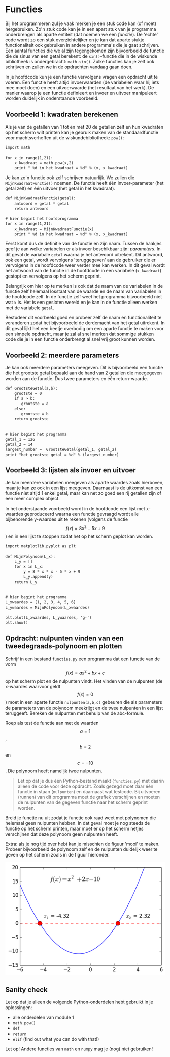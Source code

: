 # Functies

Bij het programmeren zul je vaak merken je een stuk code kan (of moet) hergebruiken. Zo'n stuk code kan je in een apart stuk van je programma onderbrengen als aparte entiteit (dat noemen we een *functie*). De 'echte' code wordt zo een stuk overzichtelijker en je kan dat aparte stukje functionaliteit ook gebruiken in andere programma's die je gaat schrijven. Een aantal functies die we al zijn tegengekomen zijn bijvoorbeeld de functie die de sinus van een getal berekent: de `sin()`-functie die in de wiskunde bibliotheek is ondergebracht: `math.sin()`. Zulke functies kan je zelf ook schrijven en zullen we in de opdrachten vandaag gaan doen.

In je hoofdcode kun je een functie vervolgens vragen een opdracht uit te voeren. Een functie heeft altijd invoerwaarden (de variabelen waar hij iets mee moet doen) en een uitvoerwaarde (het resultaat van het werk). De manier waarop je een functie definieert en invoer en uitvoer manipuleert worden duidelijk in onderstaande voorbeeld.

## Voorbeeld 1: kwadraten berekenen

Als je van de getallen van 1 tot en met 20 de getallen zelf en hun kwadraten op het scherm wilt printen kan je gebruik maken van de standaardfunctie voor machtsverheffen uit de wiskundebibliotheek: `pow()`:

    import math

    for x in range(1,21):
        x_kwadraat = math.pow(x,2) 
        print " %d in het kwadraat = %d" % (x, x_kwadraat) 

Je kan zo'n functie ook zelf schrijven natuurlijk. We zullen die `MijnKwadraatFunctie()` noemen. De functie heeft één invoer-parameter (het getal zelf) en één uitvoer (het getal in het kwadraat).

    def MijnKwadraatFunctie(getal):
        antwoord = getal * getal
        return antwoord

    # hier begint het hoofdprogramma
    for x in range(1,21):
        x_kwadraat = MijnKwadraatFunctie(x) 
        print " %d in het kwadraat = %d" % (x, x_kwadraat) 

Eerst komt dus de definitie van de functie en zijn naam. Tussen de haakjes geef je aan welke variabelen er als invoer beschikbaar zijn: *parameters*. In dit geval de variabale `getal` waarna je het antwoord uitrekent. Dit antwoord, ook een getal, wordt vervolgens 'teruggegeven' aan de gebruiker die er vervolgens in de hoofdcode weer verder mee kan werken. In dit geval wordt het antwoord van de functie in de hoofdcode in een variabele (`x_kwadraat`) gestopt en vervolgens op het scherm geprint.

Belangrijk om hier op te merken is ook dat de naam van de variabelen in de functie zelf helemaal losstaat van de waarde en de naam van variabelen in de hoofdcode zelf. In de functie zelf weet het programma bijvoorbeeld niet wat `x` is. Het is een gesloten wereld en je kan in de functie alleen werken met de variabele `getal`. 

Bestudeer dit voorbeeld goed en probeer zelf de naam en functionaliteit te veranderen zodat het bijvoorbeeld de derdemacht van het getal uitrekent. In dit geval lijkt het een beetje overbodig om een aparte functie te maken voor een simpele opdracht, maar je zal al snel merken dat sommige stukken code die je in een functie onderbrengt al snel vrij groot kunnen worden.

## Voorbeeld 2: meerdere parameters

Je kan ook meerdere parameters meegeven. Dit is bijvoorbeeld een functie die het grootste getal bepaald aan de hand van 2 getallen die meegegeven worden aan de functie. Dus twee parameters en één return-waarde.

    def GrootsteGetal(a,b):
        grootste = 0
        if a > b:
           grootste = a
        else:
           grootste = b
        return grootste


    # hier begint het programma
    getal_1 = 126
    getal_2 = 14
    largest_number =  GrootsteGetal(getal_1, getal_2)
    print "het grootste getal = %d" % (largest_number)    


## Voorbeeld 3: lijsten als invoer en uitvoer

Je kan meerdere variabelen meegeven als aparte waardes zoals hierboven, maar je kan ze ook in een lijst meegeven. Daarnaast is de uitkomst van een functie niet altijd 1 enkel getal, maar kan net zo goed een rij getallen zijn of een meer complex object.

In het onderstaande voorbeeld wordt in de hoofdcode een lijst met x-waardes geproduceerd waarna een functie gevraagd wordt alle bijbehorende y-waardes uit te rekenen (volgens de functie $$f(x)= 8x^2-5x+9$$) en in een lijst te stoppen zodat het op het scherm geplot kan worden.

    import matplotlib.pyplot as plt

    def MijnPolynoom(L_x):
        L_y = []
        for x in L_x:
            y = 8 * x * x - 5 * x + 9
            L_y.append(y)
        return L_y
 

    # hier begint het programma
    L_xwaardes = [1, 2, 3, 4, 5, 6]
    L_ywaardes = MijnPolynoom(L_xwaardes)

    plt.plot(L_xwaardes, L_ywaardes, 'g-')
    plt.show()
 

## Opdracht: nulpunten vinden van een tweedegraads-polynoom en plotten

Schrijf in een bestand `functies.py` een programma dat een functie van de vorm $$f(x)=ax^2+bx+c$$ op het scherm plot en de nulpunten vindt. Het vinden van de nulpunten (de x-waardes waarvoor geldt $$f(x)=0$$) moet in een aparte functie `nulpunten(a,b,c)` gebeuren die als parameters de parameters van de polynoom meekrijgt en de twee nulpunten in een lijst teruggeeft. Bereken de nulpunten met behulp van de abc-formule.

Roep als test de functie aan met de waarden $$a = 1$$, $$b = 2$$ en $$c = -10$$. Die polynoom heeft namelijk twee nulpunten.

> Let op dat je dus één Python-bestand maakt (`functies.py`) met daarin alleen de code voor deze opdracht. Zoals gezegd moet daar één functie in staan (`nulpunten`) en daarnaast wat testcode. Bij uitvoeren (runnen) van dit programma moet de grafiek verschijnen en moeten de nulpunten van de gegeven functie naar het scherm geprint worden.

Breid je functie nu uit zodat je functie ook raad weet met polynomen die helemaal geen nulpunten hebben. In dat geval moet je nog steeds de functie op het scherm printen, maar moet er op het scherm netjes verschijnen dat deze polynoom geen nulpunten heeft.

Extra: als je nog tijd over hebt kan je misschien de figuur 'mooi' te maken. Probeer bijvoorbeeld de polynoom zelf en de nulpunten duidelijk weer te geven op het scherm zoals in de figuur hieronder.

![](PolynoomAnalyse.png)

## Sanity check

Let op dat je alleen de volgende Python-onderdelen hebt gebruikt in je oplossingen:

- alle onderdelen van module 1
- `math.pow()`
- `def`
- `return`
- `elif` (find out what you can do with that!)

Let op! Andere functies van `math` en `numpy` mag je (nog) niet gebruiken!
